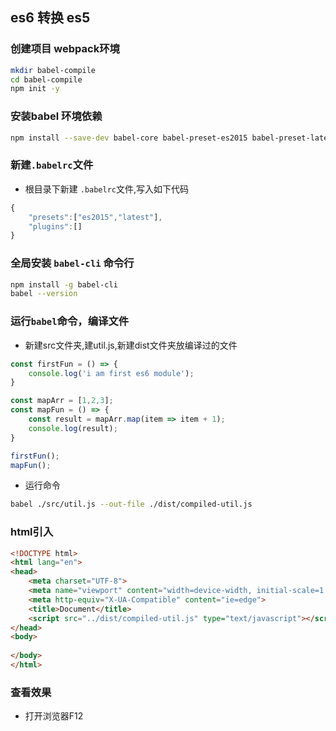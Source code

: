 ## es6 转换 es5

### 创建项目 webpack环境
```sh
mkdir babel-compile
cd babel-compile
npm init -y
````

### 安装babel 环境依赖

````sh
npm install --save-dev babel-core babel-preset-es2015 babel-preset-latest
````

### 新建`.babelrc`文件

+ 根目录下新建 `.babelrc`文件,写入如下代码
````js
{
    "presets":["es2015","latest"],
    "plugins":[]
}
````

### 全局安装 `babel-cli` 命令行
````sh
npm install -g babel-cli
babel --version
````

### 运行`babel`命令，编译文件
+ 新建src文件夹,建util.js,新建dist文件夹放编译过的文件
````js
const firstFun = () => {
    console.log('i am first es6 module');
}

const mapArr = [1,2,3];
const mapFun = () => {
    const result = mapArr.map(item => item + 1);
    console.log(result);
}

firstFun();
mapFun();
````
+ 运行命令
````sh
babel ./src/util.js --out-file ./dist/compiled-util.js
````

### html引入
````html
<!DOCTYPE html>
<html lang="en">
<head>
    <meta charset="UTF-8">
    <meta name="viewport" content="width=device-width, initial-scale=1.0">
    <meta http-equiv="X-UA-Compatible" content="ie=edge">
    <title>Document</title>
    <script src="../dist/compiled-util.js" type="text/javascript"></script>
</head>
<body>
    
</body>
</html>
````

### 查看效果
+ 打开浏览器F12
